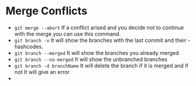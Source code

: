 # Merge Conflicts
- `git merge --abort` If a conflict arised and you decide not to continue with the merge you can use this command.
- `git branch -v` It will show the branches with the last commit and their - hashcodes.
- `git branch --merged` It will show the branches you already merged
- `git branch --no-merged` It will show the unbranched branches
- `git branch -d branchName` It will delete the branch if it is merged and  if not It will give an error
- 

